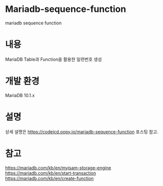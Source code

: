 # Mariadb-sequence-function
mariadb sequence function

# 내용
MariaDB Table과 Function을 활용한 일련번호 생성  

# 개발 환경
MariaDB 10.1.x

# 설명
상세 설명은 https://codejcd.oopy.io/mariadb-sequence-function 포스팅 참고.   

# 참고
https://mariadb.com/kb/en/myisam-storage-engine
https://mariadb.com/kb/en/start-transaction
https://mariadb.com/kb/en/create-function
